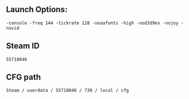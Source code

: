 ## Launch Options:

```
-console -freq 144 -tickrate 128 -noaafonts -high -nod3d9ex -nojoy -novid
```

## Steam ID

```
55718046
```

## CFG path

```
Steam / userdata / 55718046 / 730 / local / cfg
```
